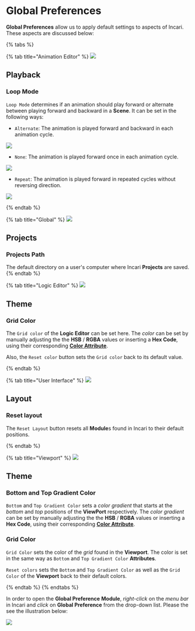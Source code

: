 # Global Preferences 
**Global Preferences** allow us to apply default settings to aspects of Incari. These aspects are discussed below:

{% tabs %}

{% tab title="Animation Editor" %}
![](../.gitbook/assets/interface/global-preferences/animation-editor.png)


## Playback
### Loop Mode 
`Loop Mode` determines if an animation should play forward or alternate between playing forward and backward in a **Scene**. It can be set in the following ways:
* `Alternate`: The animation is played forward and backward in each animation cycle.
  
![](../.gitbook/assets/interpolation-mode-alternate.gif)

* `None`: The animation is played forward once in each animation cycle.

![](../.gitbook/assets/interpolation-mode-once.gif)

* `Repeat`: The animation is played forward in repeated cycles without reversing direction.

![](../.gitbook/assets/interpolation-mode-repeat.gif)

{% endtab %}

{% tab title="Global" %}
![](../.gitbook/assets/interface/global-preferences/global.png)


## Projects
### Projects Path
The default directory on a user's computer where Incari **Projects** are saved. 
{% endtab %}

{% tab title="Logic Editor" %}
![](../.gitbook/assets/interface/global-preferences/logic-editor.png)


## Theme
### Grid Color 
The `Grid color` of the **Logic Editor** can be set here. The *color* can be set by manually adjusting the the **HSB** / **RGBA** values or inserting a **Hex Code**, using their corresponding [**Color Attribute**](../_archive/attributes/attribute-types/color-attributes.md).

Also, the `Reset color` button sets the `Grid color` back to its default value.

{% endtab %}

{% tab title="User Interface" %}
![](../.gitbook/assets/interface/global-preferences/user-interface.png)

## Layout 
### Reset layout
The `Reset Layout` button resets all **Module**s found in Incari to their default positions.

{% endtab %}

{% tab title="Viewport" %}
![](../.gitbook/assets/interface/global-preferences/viewport.png)

## Theme
### Bottom and Top Gradient Color
`Bottom` and `Top Gradient Color` sets a *color gradient* that starts at the *bottom* and *top* positions of the **ViewPort** respectively. The *color gradient* can be set by manually adjusting the the **HSB** / **RGBA** values or inserting a **Hex Code**, using their corresponding [**Color Attribute**](../_archive/attributes/attribute-types/color-attributes.md).

### Grid Color
`Grid Color` sets the color of the *grid* found in the **Viewport**. The color is set in the same way as `Bottom` and `Top Gradient Color` **Attributes**.

`Reset colors` sets the `Bottom` and `Top Gradient Color` as well as the `Grid Color` of the **Viewport** back to their default colors. 

{% endtab %}
{% endtabs %}

In order to open the **Global Preference** **Module**, *right-click* on the *menu bar* in Incari and *click* on **Global Preference** from the drop-down list. Please the see the illustration below:

 ![](../.gitbook/assets/interface/global-preferences/open-global-preferences.PNG)